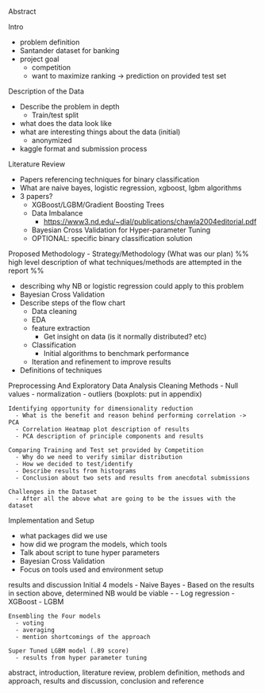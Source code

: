 Abstract


Intro
- problem definition
- Santander dataset for banking
- project goal
  - competition
  - want to maximize ranking -> prediction on provided test set


Description of the Data 
- Describe the problem in depth
  - Train/test split
- what does the data look like
- what are interesting things about the data (initial)
  - anonymized
- kaggle format and submission process


Literature Review
- Papers referencing techniques for binary classification
- What are naive bayes, logistic regression, xgboost, lgbm algorithms
- 3 papers?
  - XGBoost/LGBM/Gradient Boosting Trees
  - Data Imbalance
    - https://www3.nd.edu/~dial/publications/chawla2004editorial.pdf
  - Bayesian Cross Validation for Hyper-parameter Tuning
  - OPTIONAL: specific binary classification solution


Proposed Methodology - Strategy/Methodology (What was our plan)
%% high level description of what techniques/methods are attempted in the report %%
- describing why NB or logistic regression could apply to this problem
- Bayesian Cross Validation
- Describe steps of the flow chart
  - Data cleaning
  - EDA
  - feature extraction
    - Get insight on data (is it normally distributed? etc)
  - Classification
    - Initial algorithms to benchmark performance
  - Iteration and refinement to improve results
- Definitions of techniques


Preprocessing And Exploratory Data Analysis
    Cleaning Methods
      - Null values
      - normalization
      - outliers (boxplots: put in appendix)
    
    Identifying opportunity for dimensionality reduction
      - What is the benefit and reason behind performing correlation -> PCA
      - Correlation Heatmap plot description of results
      - PCA description of principle components and results
    
    Comparing Training and Test set provided by Competition
      - Why do we need to verify similar distribution
      - How we decided to test/identify
      - Describe results from histograms
      - Conclusion about two sets and results from anecdotal submissions
    
    Challenges in the Dataset
      - After all the above what are going to be the issues with the dataset



Implementation and Setup
  - what packages did we use
  - how did we program the models, which tools
  - Talk about script to tune hyper parameters
  - Bayesian Cross Validation
  - Focus on tools used and environment setup
   
results and discussion
    Initial 4 models
      - Naive Bayes
        - Based on the results in section above, determined NB would be viable
        - 
      - Log regression
      - XGBoost
      - LGBM
    
    Ensembling the Four models
      - voting
      - averaging
      - mention shortcomings of the approach
    
    Super Tuned LGBM model (.89 score)
      - results from hyper parameter tuning

abstract, introduction, literature review, problem definition, methods and approach, results and discussion, conclusion and reference

